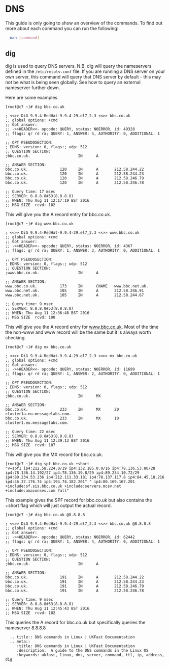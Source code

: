 # DNS

This guide is only going to show an overview of the commands. To find out more about each command you can run the following:

```bash
  man [command]
```

## dig

dig is used to query DNS servers. N.B. dig will query the nameservers defined in the `/etc/resolv.conf` file. If you are running a DNS server on your own server, this command will query that DNS server by default - this may not be what is being seen globally. See how to query an external nameserver further down.

Here are some examples.

```console
[root@c7 ~]# dig bbc.co.uk

; <<>> DiG 9.9.4-RedHat-9.9.4-29.el7_2.3 <<>> bbc.co.uk
;; global options: +cmd
;; Got answer:
;; ->>HEADER<<- opcode: QUERY, status: NOERROR, id: 49328
;; flags: qr rd ra; QUERY: 1, ANSWER: 4, AUTHORITY: 0, ADDITIONAL: 1

;; OPT PSEUDOSECTION:
; EDNS: version: 0, flags:; udp: 512
;; QUESTION SECTION:
;bbc.co.uk.                     IN      A

;; ANSWER SECTION:
bbc.co.uk.              120     IN      A       212.58.244.22
bbc.co.uk.              120     IN      A       212.58.244.23
bbc.co.uk.              120     IN      A       212.58.246.79
bbc.co.uk.              120     IN      A       212.58.246.78

;; Query time: 17 msec
;; SERVER: 8.8.8.8#53(8.8.8.8)
;; WHEN: Thu Aug 11 12:17:19 BST 2016
;; MSG SIZE  rcvd: 102
```
This will give you the A record entry for bbc.co.uk.

```console
[root@c7 ~]# dig www.bbc.co.uk

; <<>> DiG 9.9.4-RedHat-9.9.4-29.el7_2.3 <<>> www.bbc.co.uk
;; global options: +cmd
;; Got answer:
;; ->>HEADER<<- opcode: QUERY, status: NOERROR, id: 4367
;; flags: qr rd ra; QUERY: 1, ANSWER: 3, AUTHORITY: 0, ADDITIONAL: 1

;; OPT PSEUDOSECTION:
; EDNS: version: 0, flags:; udp: 512
;; QUESTION SECTION:
;www.bbc.co.uk.                 IN      A

;; ANSWER SECTION:
www.bbc.co.uk.          173     IN      CNAME   www.bbc.net.uk.
www.bbc.net.uk.         105     IN      A       212.58.246.91
www.bbc.net.uk.         105     IN      A       212.58.244.67

;; Query time: 9 msec
;; SERVER: 8.8.8.8#53(8.8.8.8)
;; WHEN: Thu Aug 11 12:36:48 BST 2016
;; MSG SIZE  rcvd: 100
```
This will give you the A record entry for www.bbc.co.uk. Most of the time the non-www and www record will be the same but it is always worth checking.

```console
[root@c7 ~]# dig mx bbc.co.uk

; <<>> DiG 9.9.4-RedHat-9.9.4-29.el7_2.3 <<>> mx bbc.co.uk
;; global options: +cmd
;; Got answer:
;; ->>HEADER<<- opcode: QUERY, status: NOERROR, id: 11699
;; flags: qr rd ra; QUERY: 1, ANSWER: 2, AUTHORITY: 0, ADDITIONAL: 1

;; OPT PSEUDOSECTION:
; EDNS: version: 0, flags:; udp: 512
;; QUESTION SECTION:
;bbc.co.uk.                     IN      MX

;; ANSWER SECTION:
bbc.co.uk.              233     IN      MX      20 cluster1a.eu.messagelabs.com.
bbc.co.uk.              233     IN      MX      10 cluster1.eu.messagelabs.com.

;; Query time: 22 msec
;; SERVER: 8.8.8.8#53(8.8.8.8)
;; WHEN: Thu Aug 11 12:39:13 BST 2016
;; MSG SIZE  rcvd: 107
```
This will give you the MX record for bbc.co.uk.

```console
[root@c7 ~]# dig spf bbc.co.uk +short
"v=spf1 ip4:212.58.224.0/19 ip4:132.185.0.0/16 ip4:78.136.53.80/28 ip4:78.136.14.192/27 ip4:78.136.19.8/29 ip4:89.234.10.72/29 ip4:89.234.53.236 ip4:212.111.33.181 ip4:78.137.117.8 ip4:84.45.18.216 ip4:46.37.176.74 ip4:194.74.182.201" " ip4:80.169.167.201 +include:sf.sis.bbc.co.uk +include:servers.mcsv.net +include:amazonses.com ?all"

```
This example gives the SPF record for bbc.co.uk but also contains the +short flag which will just output the actual record.

```console
[root@c7 ~]# dig bbc.co.uk @8.8.8.8

; <<>> DiG 9.9.4-RedHat-9.9.4-29.el7_2.3 <<>> bbc.co.uk @8.8.8.8
;; global options: +cmd
;; Got answer:
;; ->>HEADER<<- opcode: QUERY, status: NOERROR, id: 62442
;; flags: qr rd ra; QUERY: 1, ANSWER: 4, AUTHORITY: 0, ADDITIONAL: 1

;; OPT PSEUDOSECTION:
; EDNS: version: 0, flags:; udp: 512
;; QUESTION SECTION:
;bbc.co.uk.                     IN      A

;; ANSWER SECTION:
bbc.co.uk.              191     IN      A       212.58.244.22
bbc.co.uk.              191     IN      A       212.58.244.23
bbc.co.uk.              191     IN      A       212.58.246.79
bbc.co.uk.              191     IN      A       212.58.246.78

;; Query time: 9 msec
;; SERVER: 8.8.8.8#53(8.8.8.8)
;; WHEN: Thu Aug 11 12:45:43 BST 2016
;; MSG SIZE  rcvd: 102
```
This queries the A record for bbc.co.uk but specifically queries the nameserver 8.8.8.8

```eval_rst
  .. title:: DNS commands in Linux | UKFast Documentation
  .. meta::
     :title: DNS commands in Linux | UKFast Documentation
     :description:  A guide to the DNS commands in the Linux OS
     :keywords: ukfast, linux, dns, server, command, ttl, ip, address, dig
